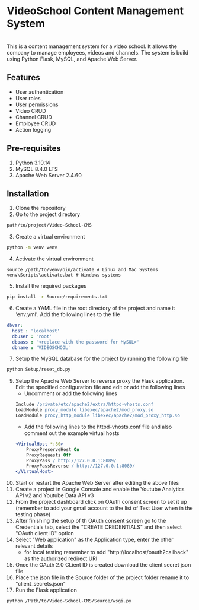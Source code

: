 # VideoSchool Content Management System
<br>
This is a content management system for a video school. It allows the company to manage employees, videos and channels. The system is build using Python Flask, MySQL, and Apache Web Server.

## Features
- User authentication
- User roles
- User permissions
- Video CRUD
- Channel CRUD
- Employee CRUD
- Action logging

## Pre-requisites
1. Python 3.10.14
2. MySQL 8.4.0 LTS
3. Apache Web Server 2.4.60


## Installation
1. Clone the repository
2. Go to the project directory
```bash
path/to/project/Video-School-CMS
```
3. Create a virtual environment
```bash
python -m venv venv
```
4. Activate the virtual environment
```
source /path/to/venv/bin/activate # Linux and Mac Systems
venv\Scripts\activate.bat # Windows systems
```
5. Install the required packages
```bash
pip install -r Source/requirements.txt
```
6. Create a YAML file in the root directory of the project and name it 'env.yml'. Add the following lines to the file
```yaml
dbvar:
  host : 'localhost'
  dbuser : 'root'
  dbpass : '<replace with the password for MySQL>'
  dbname : 'VIDEOSCHOOL'
```
7. Setup the MySQL database for the project by running the following file
```bash
python Setup/reset_db.py
```
9. Setup the Apache Web Server to reverse proxy the Flask application. Edit the specified configuration file and edit or add the following lines
    - Uncomment or add the following lines
    ```apache
    Include /private/etc/apache2/extra/httpd-vhosts.conf
    LoadModule proxy_module libexec/apache2/mod_proxy.so
    LoadModule proxy_http_module libexec/apache2/mod_proxy_http.so
    ```
    - Add the following lines to the httpd-vhosts.conf file and also comment out the example virtual hosts
    ```apache
    <VirtualHost *:80>
        ProxyPreserveHost On
        ProxyRequests Off
        ProxyPass / http://127.0.0.1:8089/
        ProxyPassReverse / http://127.0.0.1:8089/
    </VirtualHost>
    ```
10. Start or restart the Apache Web Server after editing the above files
11. Create a project in Google Console and enable the Youtube Analytics API v2 and Youtube Data API v3
12. From the project dashboard click on OAuth consent screen to set it up (remember to add your gmail account to the list of Test User when in the testing phase)
13. After finishing the setup of th OAuth consent screen go to the Credentials tab, select the "CREATE CREDENTIALS" and then select "OAuth client ID" option
14. Select "Web application" as the Application type, enter the other relevant details
    * for local testing remember to add "http://localhost/oauth2callback" as the authorized redirect URI
15. Once the OAuth 2.0 CLient ID is created download the client secret json file
16. Place the json file in the Source folder of the project folder rename it to "client_secrets.json"
11. Run the Flask application
```bash
python /Path/to/Video-School-CMS/Source/wsgi.py
```
